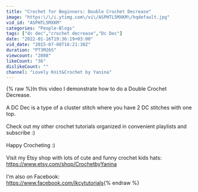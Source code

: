 ```yaml
---
title: "Crochet for Beginners: Double Crochet Decrease"
image: "https:\/\/i.ytimg.com\/vi\/ASPHTL5MXKM\/hqdefault.jpg"
vid_id: "ASPHTL5MXKM"
categories: "People-Blogs"
tags: ["dc dec","crochet decrease","Dc Dec"]
date: "2022-01-16T19:36:19+03:00"
vid_date: "2015-07-08T16:21:30Z"
duration: "PT3M26S"
viewcount: "2808"
likeCount: "36"
dislikeCount: ""
channel: "Lovely Knit&Crochet by Yanina"
---
```

{% raw %}In this video I demonstrate how to do a Double Crochet Decrease.<br /><br />A DC Dec is a type of a cluster stitch where you have 2 DC stitches with one top.<br /><br />Check out my other crochet tutorials organized in convenient playlists and subscribe :)<br /><br />Happy Crocheting :)<br /><br />Visit my Etsy shop with lots of cute and funny crochet kids hats:<br /><a rel="nofollow" target="blank" href="https://www.etsy.com/shop/CrochetbyYanina">https://www.etsy.com/shop/CrochetbyYanina</a><br /><br />I'm also on Facebook:<br /><a rel="nofollow" target="blank" href="https://www.facebook.com/lkcytutorials">https://www.facebook.com/lkcytutorials</a>{% endraw %}
